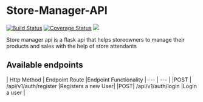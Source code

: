 # Store-Manager-API

[![Build Status](https://travis-ci.org/Jnjerry/Store-Manager-API.svg?branch=ch-test-api-endpoints-161276308)](https://travis-ci.org/Jnjerry/Store-Manager-API)
[![Coverage Status](https://coveralls.io/repos/github/Jnjerry/Store-Manager-API/badge.svg?branch=ch-test-sale-api-endpoints-161307051)](https://coveralls.io/github/Jnjerry/Store-Manager-API?branch=ch-test-sale-api-endpoints-161307051)
<a href="https://codeclimate.com/github/Jnjerry/Store-Manager-API/maintainability"><img src="https://api.codeclimate.com/v1/badges/fbc4aabf9c839cbe4fcc/maintainability" /></a>

Store manager api is a flask api that helps storeowners to manage their products and sales with the help of store attendants

## Available endpoints
| Http Method	 | Endpoint Route |Endpoint Functionality
| --- | --- |
|POST | /api/v1/auth/register |Registers a new User|
|POST|  /api/v1/auth/login |Login a user |



